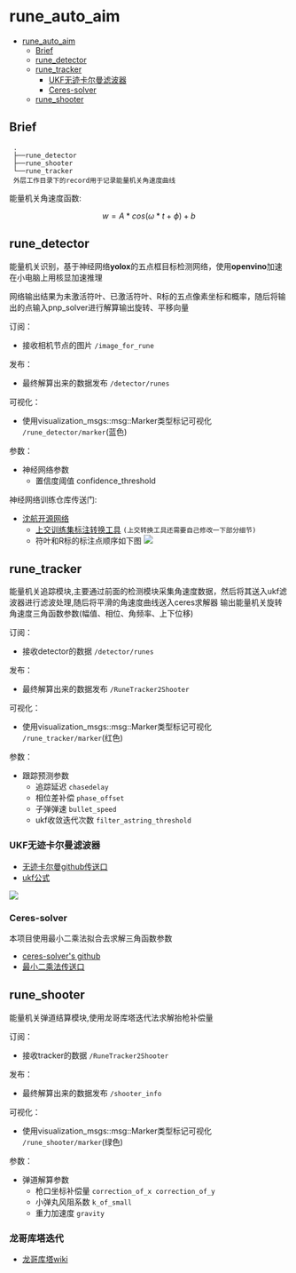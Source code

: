 # rune_auto_aim
- [rune\_auto\_aim](#rune_auto_aim)
  - [Brief](#brief)
  - [rune\_detector](#rune_detector)
  - [rune\_tracker](#rune_tracker)
    - [UKF无迹卡尔曼滤波器](#ukf无迹卡尔曼滤波器)
    - [Ceres-solver](#ceres-solver)
  - [rune\_shooter](#rune_shooter)
  
## Brief
```
 .
 ├──rune_detector
 ├──rune_shooter
 └──rune_tracker
 外层工作目录下的record用于记录能量机关角速度曲线
 ```
 能量机关角速度函数:
 
$$  w = A * cos (\omega * t + \phi) + b  $$

## rune_detector
能量机关识别，基于神经网络**yolox**的五点框目标检测网络，使用**openvino**加速在小电脑上用核显加速推理

网络输出结果为未激活符叶、已激活符叶、R标的五点像素坐标和概率，随后将输出的点输入pnp_solver进行解算输出旋转、平移向量

订阅：
- 接收相机节点的图片 `/image_for_rune`

发布：
- 最终解算出来的数据发布 `/detector/runes`

可视化：
- 使用visualization_msgs::msg::Marker类型标记可视化 `/rune_detector/marker`(蓝色)

参数：
- 神经网络参数
  - 置信度阈值 confidence_threshold

神经网络训练仓库传送门:
- [沈航开源网络](https://github.com/tup-robomaster/TUP-NN-Train-2)
  - [上交训练集标注转换工具](https://github.com/Spphire/RM-labeling-tool)
  ```(上交转换工具还需要自己修改一下部分细节)```
  - 符叶和R标的标注点顺序如下图
![](pic/RunePoint.jpg)

## rune_tracker
能量机关追踪模块,主要通过前面的检测模块采集角速度数据，然后将其送入ukf滤波器进行滤波处理,随后将平滑的角速度曲线送入ceres求解器
输出能量机关旋转角速度三角函数参数(幅值、相位、角频率、上下位移)

订阅：
- 接收detector的数据 `/detector/runes`

发布：
- 最终解算出来的数据发布 `/RuneTracker2Shooter`

可视化：
- 使用visualization_msgs::msg::Marker类型标记可视化 `/rune_tracker/marker`(红色)

参数：
- 跟踪预测参数
  - 追踪延迟 `chasedelay`
  - 相位差补偿 `phase_offset`
  - 子弹弹速 `bullet_speed`
  - ukf收敛迭代次数 `filter_astring_threshold`

### UKF无迹卡尔曼滤波器
- [无迹卡尔曼github传送口](https://github.com/saishiva024/LIDAR-RADAR-Fusion-UKF/blob/master/src/ukf.cpp)
- [ukf公式](https://zhuanlan.zhihu.com/p/359811364)

![](../armor_auto_aim/armor_tracker/docs/Kalman_filter_model.png)

### Ceres-solver
本项目使用最小二乘法拟合去求解三角函数参数
- [ceres-solver's github](https://github.com/ceres-solver/ceres-solver)
- [最小二乘法传送口](https://zhuanlan.zhihu.com/p/38128785)

## rune_shooter
能量机关弹道结算模块,使用龙哥库塔迭代法求解抬枪补偿量

订阅：
- 接收tracker的数据 `/RuneTracker2Shooter`

发布：
- 最终解算出来的数据发布 `/shooter_info`

可视化：
- 使用visualization_msgs::msg::Marker类型标记可视化 `/rune_shooter/marker`(绿色)

参数：
- 弹道解算参数
  - 枪口坐标补偿量 `correction_of_x correction_of_y`
  - 小弹丸风阻系数 `k_of_small`
  - 重力加速度 `gravity`

### 龙哥库塔迭代
- [龙哥库塔wiki](https://zh.wikipedia.org/wiki/%E9%BE%99%E6%A0%BC-%E5%BA%93%E5%A1%94%E6%B3%95)
  
